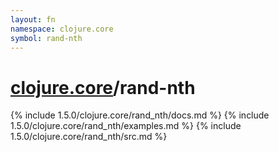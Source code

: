 ```yaml
---
layout: fn
namespace: clojure.core
symbol: rand-nth
---
```


# [clojure.core](../)/rand-nth

{% include 1.5.0/clojure.core/rand_nth/docs.md %}
{% include 1.5.0/clojure.core/rand_nth/examples.md %}
{% include 1.5.0/clojure.core/rand_nth/src.md %}

